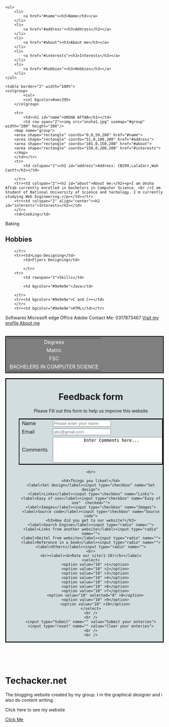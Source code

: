 <!DOCTYPE html>
<html>
<head>
	<title>My Personal Profile</title>
</head>
<body>
	<style>
		table{
	background-color: #d2dde0;
	text-decoration-color: lightblue; 
	padding:0px;
	border:2px solid black; width="100%"
}
img{
	align-content: right;
}
li{
	align-content: center;
	display: inline-block;
	padding:3px;
	margin: 5px 30px;
}
ul{
	background-color: #bba4a4;

}
.table1{
	background-color: grey;
	color: white; 
	width: 100%;
	text-align: center;
	padding: 4px
}
		dir{
			background-color: #d2dde0;
			border-style: solid;
            border-color: black;
		}
	</style>

	<ul>
		<li>
			<a href="#name"><h3>Name</h3></a>
		</li>
		<li>
			<a href="#address"><h3>Address</h3></a>
		</li>
		<li>
			<a href="#about"><h3>About me</h3></a>
		</li>
		<li>
			<a href="#interests"><h3>Interests</h3></a>
		</li>
		<li>
			<a href="#hobbies"><h3>Hobbies</h3></a>
		</li>
	</ul>

	<table border="2" width="100%">
	<colgroup>
			<col>
			<col bgcolor=#aec395>
		</colgroup>

		<tr>
			<td><h1 id="name">UNSHA AFTAB</h1></td>
			<td row span="2"><img src="unsha1.jpg" usemap="#group" width="200" height="200"/>
		<map name="group">
		<area shape="rectangle" coords="0,0,50,200" href="#name">
		<area shape="rectangle" coords="51,0,100,200" href="#address">
		<area shape="rectangle" coords="101,0,150,200" href="#about">
		<area shape="rectangle" coords="150,0,200,200" href="#interests">
		</map>
		</td></tr>
		<tr>
			<td colspan="2"><h2 id="address">Address: CB299,LalaZarr,Wah Cantt</h2></td>
			
		</tr>
		<tr><td colspan="2"><h2 id="about">About me:</h2><p>I am Unsha Aftab currently enrolled in bachelors in Computer Science. <br />I am Student of National University of Science and techology. I m currently studying Web Engineering.</p></td></tr>
		<tr><td colspan="2" align="center"><h2 id="interests">Interests</h2></td>
		</tr>
		<td>Cooking</td>
<td>Baking</td>
		</tr>
		<tr>
			<td colspan="2" align="center"><h2 id="hobbies">Hobbies</h2></td>

		</tr>
		<tr><td>Logo-Designing</td>
			<td>Flyers Designing</td>
	
			</tr>
		<tr>
			<td rowspan="3">Skills</td>

			<td bgcolor="#9e9e9e">Java</td>	
	
		</tr>
		<tr><td bgcolor="#9e9e9e">C and C++</td>
		</tr>
		<tr><td bgcolor="#9e9e9e">HTML</td></tr>
<tr>
			<td rowspan="3">Softwares</td>
			<td bgcolor="#86b9b4">Microsoft edge</td>
		</tr>
		<tr>
			<td bgcolor="#86b9b4">Office</td>
		</tr>
		<tr>
			<td bgcolor="#86b9b4">Adobe</td></tr>
		<tr>
			<td rowspan="3">Contact Me:</td>
			<td bgcolor="#c3b8b8">0317873467</td>
		</tr>
		<tr><td bgcolor="#c3b8b8"><a href="https:www.google.com"> Visit my profile </a></td></tr>
		<tr>
			<td bgcolor="#c3b8b8"><a href="https:www.facebook.com"> About me </a></td>
		</tr>
</table>
<br />
<br />
<table class="table1">
	<tr><td>Degrees</td> </tr>
	<tr>
		<td>
			Matric
		</td>
	</tr>
	<tr>
		<td>
			FSC
		</td>
	</tr>
	<tr>
		<td>
			BACHELERS IN COMPUTER SCIENCE
		</td>
	</tr>
</table>
<dir>
<center >
<h1>Feedback form</h1>
<p>Please Fill out this form to help us improve this website</p>
	


<form>
	<table>
		<tr>
			<td>
				<label>Name </label>
			</td>
			<td>
				<input type="text" name="NAME "  value="" placeholder="Please enter your name">
			</td>
		</tr>
		<tr>
			<td>
				<label>Email </label>
			</td>
			<td>			
				<input type="email" name="Email" placeholder="abc@gmail.com">
			</td>
		</tr>
		<tr>
			<td>
				<label>Comments </label> 
			</td>
			<td>
				<textarea rows = "5" cols = "50" name = "Comments">
            Enter Comments here...
         </textarea>
			</td>
		</tr>
	</table>
	
	<br>
	
	<h4>Things you liked!</h4>
	<label>Set design</label><input type="checkbox" name="Set design">
	<label>Links</label><input type="checkbox" name="Links">
	<label>Easy of use</label><input type="checkbox" name="Easy of use"  checked="">
	<label>Images</label><input type="checkbox" name="Images">
	<label>Source code</label><input type="checkbox" name="Source code">
	<h3>How did you get to our website?</h3>
	<label>Search Engine</label><input type="radio" name="">
	<label>Links from another website</label><input type="radio" name="">
	<label>Deitel from website</label><input type="radio" name="">
	<label>Reference in a book</label><input type="radio" name="">
	<label>Others</label><input type="radio" name="">
	<br>
	<br><label><b>Rate our site(1-10)</b></label>
	<select>
		<option value="10" >1</option>
		<option value="10" >2</option>
		<option value="10" >3</option>
		<option value="10" >4</option>
		<option value="10" >5</option>
		<option value="10" >6</option>
		<option value="10" >7</option>
		<option value="10" selected="8" >8</option>
		<option value="10" >9</option>
		<option value="10" >10</option>
	</select>
	<br />
	<br />
	<input type="Submit" name="" value="Submit your enteries">
	<input type="reset" name="" value="Clear your enteries">
	<br />
	<br />
</form>
</center>
</dir>
<br>
<br>
<br>
<h1>
	Techacker.net
</h1>
<p>
	The blogging website created by my group. I m the graphical designer and i also do content writing.
</p>
<p>Click here to see my website</p>
<a href="www.techacker.net">Click Me</a>
</body>
</html>
